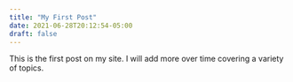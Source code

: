 ```yaml
---
title: "My First Post"
date: 2021-06-28T20:12:54-05:00
draft: false
---
```


This is the first post on my site. I will add more over time covering a variety of topics.
